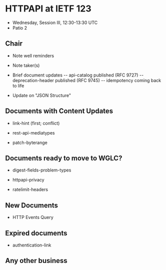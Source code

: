 
# HTTPAPI at IETF 123

- Wednesday, Session III, 12:30-13:30 UTC
- Patio 2

## Chair

- Note well reminders

- Note taker(s)

- Brief document updates
-- api-catalog published (RFC 9727)
-- deprecation-header published (RFC 9745)
-- idempotency coming back to life

- Update on "JSON Structure"

## Documents with Content Updates

- link-hint (first; conflict)

- rest-api-mediatypes

- patch-byterange

## Documents ready to move to WGLC?

- digest-fields-problem-types

- httpapi-privacy

- ratelimit-headers

## New Documents

- HTTP Events Query

## Expired documents

- authentication-link

## Any other business



